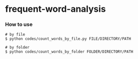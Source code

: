 # frequent-word-analysis

### How to use
```
# by file
$ python codes/count_words_by_file.py FILE/DIRECTORY/PATH

# by folder
$ python codes/count_words_by_folder FOLDER/DIRECTORY/PATH
```